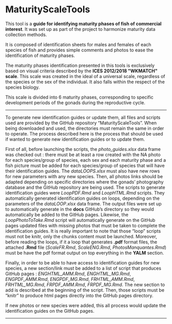 # MaturityScaleTools
  This tool is a **guide for identifying maturity phases of fish of commercial interest**. It was set up as part of the project to harmonize maturity data collection methods.

  It is composed of identification sheets for males and females of each species of fish and provides simple comments and photos to ease the identification of maturity phases.

  The maturity phases identification presented in this tools is exclusively based on visual criteria described by the **ICES 2012/2018 "WKMATCH" scale**. This scale was created in the ideal of a universal scale, regardless of the species or the sex of the individual. It also falls within the respect of the species biology.
  
  This scale is divided into 6 maturity phases, corresponding to specific development periods of the gonads during the reproductive cycle. 

---

To generate new identification guides or update them, all files and scripts used are provided by the GitHub repository “MaturityScaleTools”. When being downloaded and used, the directories must remain the same in order to operate. The process described here is the process that should be used if wanted to generate new identification guides or to update them.

First of all, before launching the scripts, the *photo_guides.xlsx* data frame was checked out : there must be at least a row created with the NA photo for each species/group of species, each sex and each maturity phase and a fish picture must be added for each species/group of species that will have their identification guides. The *dataLOOPS.xlsx* must also have new rows for new parameters with any new species. Then, all photos links should be adapted depending on specific directories where the gonads’ photography database and the GitHub repository are being used. The scripts to generate identification guides were *LoopPDF.Rmd* and *LoopHTML.Rmd* scripts. They automatically generated identification guides on loops, depending on the parameters of the *dataLOOP.xlsx* data frame. The output files were set up to automatically generate in the **docs** GitHub’s directory so they would automatically be added to the GitHub pages. Likewise, the *LoopPhotoToTake.Rmd* script will automatically generate on the GitHub pages updated files with missing photos that must be taken to complete the identification guides.  It is really important to note that those “loop” scripts must not be knitr, only the chunks content must be launched. Moreover, before reading the loops, if it a loop that generates **.pdf** format files, the attached **.Rmd** file (*ScaleFR.Rmd*, *ScaleENG.Rmd*, *PhotosManquantes.Rmd*) must be have the pdf format output on top everything in the **YALM** section.

Finally, in order to be able to have access to identification guides for new species, a new section/link must be added to a list of script that produces GitHub pages : *ENGHTML_AMM.Rmd*, *ENGHTML_MG.Rmd*, *ENGPDF_AMM.Rmd*, *ENGPDF_MG.Rmd*, *FRHTML_AMM.Rmd*, *FRHTML_MG.Rmd*, *FRPDF_AMM.Rmd*, *FRPDF_MG.Rmd*. The new section to add is described at the beginning of the script. Then, those scripts must be “knitr” to produce html pages directly into the GitHub pages directory.

If new photos or new species were added, this all process would update the identification guides on the GitHub pages.


---
